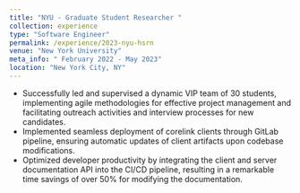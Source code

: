```yaml
---
title: "NYU - Graduate Student Researcher "
collection: experience
type: "Software Engineer"
permalink: /experience/2023-nyu-hsrn
venue: "New York University"
meta_info: " February 2022 - May 2023"
location: "New York City, NY"
---
```


- Successfully led and supervised a dynamic VIP team of 30 students, implementing agile methodologies for effective project
management and facilitating outreach activities and interview processes for new candidates.
- Implemented seamless deployment of corelink clients through GitLab pipeline, ensuring automatic updates of client artifacts
upon codebase modifications.
- Optimized developer productivity by integrating the client and server documentation API into the CI/CD pipeline, resulting in
a remarkable time savings of over 50% for modifying the documentation.